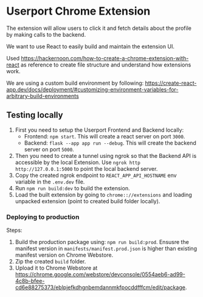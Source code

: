 # Userport Chrome Extension

The extension will allow users to click it and fetch details about the profile by making calls to the backend.

We want to use React to easily build and maintain the extension UI.

Used https://hackernoon.com/how-to-create-a-chrome-extension-with-react as reference to create file structure and understand how extensions work.

We are using a custom build environment by following: https://create-react-app.dev/docs/deployment/#customizing-environment-variables-for-arbitrary-build-environments 

## Testing locally

1. First you need to setup the Userport Frontend and Backend locally:
    * Frontend: `npm start`. This will create a react server on port `3000`.
    * Backend: `flask --app app run --debug`. This will create the backend server on port `5000`.
2. Then you need to create a tunnel using ngrok so that the Backend API is accessible by the local Extension. Use `ngrok http http://127.0.0.1:5000` to point the local backend server.
3. Copy the created ngrok endpoint to `REACT_APP_API_HOSTNAME` env variable in the `.env.dev` file.
4. Run `npm run build:dev` to build the extension.
5. Load the built extension by going to `chrome:://extensions` and loading unpacked extension (point to created build folder locally).

### Deploying to production

Steps:
1. Build the production package using: `npm run build:prod`. Ensusre the manifest version in `manifests/manifest.prod.json` is higher than existing manifest version on Chrome Webstore.
2. Zip the created `build` folder.
3. Upload it to Chrome Webstore at https://chrome.google.com/webstore/devconsole/0554aeb6-ad99-4c8b-bfee-cd6e88275373/eblpjefkdhgnbemdannmkfpocddfffcm/edit/package.